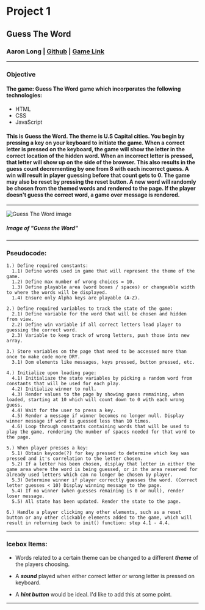 # **Project 1**
## **Guess The Word**

### Aaron Long | [Github](https://github.com/J-AaronLong/guess-the-word) | [Game Link](https://j-aaronlong.github.io/guess-the-word/)
***

### **Objective**

#### The game: Guess The Word game which incorporates the following technologies:
* HTML
* CSS
* JavaScript

#### This is Guess the Word. The theme is **U.S Capital cities**. You begin by pressing a key on your keyboard to initiate the game. When a correct letter is pressed on the keyboard, the game will show the letter in the correct location of the hidden word. When an incorrect letter is pressed, that letter will show up on the side of the browser. This also results in the guess count decrementing by one from 8 with each incorrect guess. A win will result in player guessing before that count gets to 0. The game may also be reset by pressing the reset button. A new word will randomly be chosen from the themed words and rendered to the page. If the player doesn't guess the correct word, a game over message is rendered.
***
![Guess The Word image](https://i.imgur.com/tSqilqO.png)
##### Image of "Guess the Word"
***

### **Pseudocode:**

```
1.) Define required constants:
  1.1) Define words used in game that will represent the theme of the game.
  1.2) Define max number of wrong choices = 10.
  1.3) Define playable area (word boxes / spaces) or changeable width to where the words will be displayed.
  1.4) Ensure only Alpha keys are playable (A-Z).

2.) Define required variables to track the state of the game:
  2.1) Define variable for the word that will be chosen and hidden from view.
  2.2) Define win variable if all correct letters lead player to guessing the correct word.
  2.3) Variable to keep track of wrong letters, push those into new array.

3.) Store variables on the page that need to be accessed more than once to make code more DRY.
  3.1) Dom elements like messages, keys pressed, button pressed, etc.

4.) Initialize upon loading page:
  4.1) Initialiaze the state variables by picking a random word from constants that will be used for each play.
  4.2) Initialize winner to null.
  4.3) Render values to the page by showing guess remaining, when loaded, starting at 10 which will count down to 0 with each wrong guess.
  4.4) Wait for the user to press a key.
  4.5) Render a message if winner becomes no longer null. Display winner message if word is guessed less than 10 times.
  4.6) Loop through constants containing words that will be used to play the game, rendering the number of spaces needed for that word to the page.

5.) When player presses a key:
  5.1) Obtain keycode(?) for key pressed to determine which key was pressed and it's correlation to the letter chosen.
  5.2) If a letter has been chosen, display that letter in either the game area where the word is being guessed, or in the area reserved for already used letters which can no longer be chosen by player.
  5.3) Determine winner if player correctly guesses the word. (Correct letter guesses < 10) Display winning message to the page.
  5.4) If no winner (when guesses remaining is 0 or null), render loser message.
  5.5) All state has been updated. Render the state to the page.

6.) Handle a player clicking any other elements, such as a reset button or any other clickable elements added to the game, which will result in returning back to init() function: step 4.1 - 4.4.
```
***
### **Icebox Items:**

* Words related to a certain theme can be changed to a different ***theme*** of the players choosing.

* A ***sound*** played when either correct letter or wrong letter is pressed on keyboard.
* A ***hint button*** would be ideal. I'd like to add this at some point.
***

